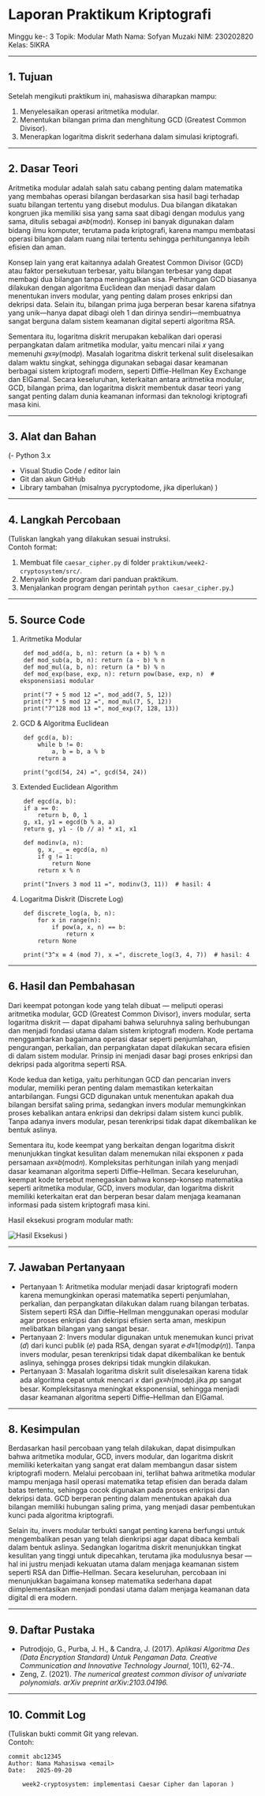 # Laporan Praktikum Kriptografi
Minggu ke-: 3 
Topik: Modular Math
Nama: Sofyan Muzaki
NIM: 230202820
Kelas: 5IKRA

---

## 1. Tujuan

Setelah mengikuti praktikum ini, mahasiswa diharapkan mampu:
1. Menyelesaikan operasi aritmetika modular.
2. Menentukan bilangan prima dan menghitung GCD (Greatest Common Divisor).
3. Menerapkan logaritma diskrit sederhana dalam simulasi kriptografi.

---

## 2. Dasar Teori
Aritmetika modular adalah salah satu cabang penting dalam matematika yang membahas operasi bilangan berdasarkan sisa hasil bagi terhadap suatu bilangan tertentu yang disebut modulus. Dua bilangan dikatakan kongruen jika memiliki sisa yang sama saat dibagi dengan modulus yang sama, ditulis sebagai 𝑎≡𝑏(mod𝑛). Konsep ini banyak digunakan dalam bidang ilmu komputer, terutama pada kriptografi, karena mampu membatasi operasi bilangan dalam ruang nilai tertentu sehingga perhitungannya lebih efisien dan aman.

Konsep lain yang erat kaitannya adalah Greatest Common Divisor (GCD) atau faktor persekutuan terbesar, yaitu bilangan terbesar yang dapat membagi dua bilangan tanpa meninggalkan sisa. Perhitungan GCD biasanya dilakukan dengan algoritma Euclidean dan menjadi dasar dalam menentukan invers modular, yang penting dalam proses enkripsi dan dekripsi data. Selain itu, bilangan prima juga berperan besar karena sifatnya yang unik—hanya dapat dibagi oleh 1 dan dirinya sendiri—membuatnya sangat berguna dalam sistem keamanan digital seperti algoritma RSA.

Sementara itu, logaritma diskrit merupakan kebalikan dari operasi perpangkatan dalam aritmetika modular, yaitu mencari nilai 𝑥 yang memenuhi 𝑔x≡𝑦(mod𝑝). Masalah logaritma diskrit terkenal sulit diselesaikan dalam waktu singkat, sehingga digunakan sebagai dasar keamanan berbagai sistem kriptografi modern, seperti Diffie-Hellman Key Exchange dan ElGamal. Secara keseluruhan, keterkaitan antara aritmetika modular, GCD, bilangan prima, dan logaritma diskrit membentuk dasar teori yang sangat penting dalam dunia keamanan informasi dan teknologi kriptografi masa kini.

---

## 3. Alat dan Bahan
(- Python 3.x  
- Visual Studio Code / editor lain  
- Git dan akun GitHub  
- Library tambahan (misalnya pycryptodome, jika diperlukan)  )

---

## 4. Langkah Percobaan
(Tuliskan langkah yang dilakukan sesuai instruksi.  
Contoh format:
1. Membuat file `caesar_cipher.py` di folder `praktikum/week2-cryptosystem/src/`.
2. Menyalin kode program dari panduan praktikum.
3. Menjalankan program dengan perintah `python caesar_cipher.py`.)

---

## 5. Source Code
1. Aritmetika Modular

        def mod_add(a, b, n): return (a + b) % n
        def mod_sub(a, b, n): return (a - b) % n
        def mod_mul(a, b, n): return (a * b) % n
        def mod_exp(base, exp, n): return pow(base, exp, n)  # eksponensiasi modular

        print("7 + 5 mod 12 =", mod_add(7, 5, 12))
        print("7 * 5 mod 12 =", mod_mul(7, 5, 12))
        print("7^128 mod 13 =", mod_exp(7, 128, 13))

2. GCD & Algoritma Euclidean

        def gcd(a, b):
            while b != 0:
                a, b = b, a % b
            return a

        print("gcd(54, 24) =", gcd(54, 24))
   
3. Extended Euclidean Algorithm

        def egcd(a, b):
        if a == 0:
            return b, 0, 1
        g, x1, y1 = egcd(b % a, a)
        return g, y1 - (b // a) * x1, x1

        def modinv(a, n):
            g, x, _ = egcd(a, n)
            if g != 1:
                return None
            return x % n

        print("Invers 3 mod 11 =", modinv(3, 11))  # hasil: 4

4. Logaritma Diskrit (Discrete Log)

        def discrete_log(a, b, n):
            for x in range(n):
                if pow(a, x, n) == b:
                    return x
            return None

        print("3^x ≡ 4 (mod 7), x =", discrete_log(3, 4, 7))  # hasil: 4

---


## 6. Hasil dan Pembahasan
Dari keempat potongan kode yang telah dibuat — meliputi operasi aritmetika modular, GCD (Greatest Common Divisor), invers modular, serta logaritma diskrit — dapat dipahami bahwa seluruhnya saling berhubungan dan menjadi fondasi utama dalam sistem kriptografi modern. Kode pertama menggambarkan bagaimana operasi dasar seperti penjumlahan, pengurangan, perkalian, dan perpangkatan dapat dilakukan secara efisien di dalam sistem modular. Prinsip ini menjadi dasar bagi proses enkripsi dan dekripsi pada algoritma seperti RSA.

Kode kedua dan ketiga, yaitu perhitungan GCD dan pencarian invers modular, memiliki peran penting dalam memastikan keterkaitan antarbilangan. Fungsi GCD digunakan untuk menentukan apakah dua bilangan bersifat saling prima, sedangkan invers modular memungkinkan proses kebalikan antara enkripsi dan dekripsi dalam sistem kunci publik. Tanpa adanya invers modular, pesan terenkripsi tidak dapat dikembalikan ke bentuk aslinya.

Sementara itu, kode keempat yang berkaitan dengan logaritma diskrit menunjukkan tingkat kesulitan dalam menemukan nilai eksponen 𝑥 pada persamaan 𝑎𝑥≡𝑏(mod𝑛). Kompleksitas perhitungan inilah yang menjadi dasar keamanan algoritma seperti Diffie–Hellman. Secara keseluruhan, keempat kode tersebut menegaskan bahwa konsep-konsep matematika seperti aritmetika modular, GCD, invers modular, dan logaritma diskrit memiliki keterkaitan erat dan berperan besar dalam menjaga keamanan informasi pada sistem kriptografi masa kini.

Hasil eksekusi program modular math:

![Hasil Eksekusi](screenshots/output.png)
)

---

## 7. Jawaban Pertanyaan

- Pertanyaan 1:
  Aritmetika modular menjadi dasar kriptografi modern karena memungkinkan operasi matematika seperti penjumlahan, perkalian, dan perpangkatan dilakukan dalam ruang bilangan terbatas. Sistem seperti RSA dan Diffie–Hellman    menggunakan operasi modular agar proses enkripsi dan dekripsi efisien serta aman, meskipun melibatkan bilangan yang sangat besar.
- Pertanyaan 2:
  Invers modular digunakan untuk menemukan kunci privat (𝑑) dari kunci publik (𝑒) pada RSA, dengan syarat 𝑒⋅𝑑≡1(mod𝜑(𝑛)). Tanpa invers modular, pesan terenkripsi tidak dapat dikembalikan ke bentuk aslinya, sehingga proses   dekripsi tidak mungkin dilakukan.
- Pertanyaan 3:
  Masalah logaritma diskrit sulit diselesaikan karena tidak ada algoritma cepat untuk mencari 𝑥 dari 𝑔𝑥≡ℎ(mod𝑝).jika 𝑝p sangat besar. Kompleksitasnya meningkat eksponensial, sehingga menjadi dasar keamanan algoritma         seperti Diffie–Hellman dan ElGamal.

---

## 8. Kesimpulan
Berdasarkan hasil percobaan yang telah dilakukan, dapat disimpulkan bahwa aritmetika modular, GCD, invers modular, dan logaritma diskrit memiliki keterkaitan yang sangat erat dalam membangun dasar sistem kriptografi modern. Melalui percobaan ini, terlihat bahwa aritmetika modular mampu menjaga hasil operasi matematika tetap efisien dan berada dalam batas tertentu, sehingga cocok digunakan pada proses enkripsi dan dekripsi data. GCD berperan penting dalam menentukan apakah dua bilangan memiliki hubungan saling prima, yang menjadi dasar pembentukan kunci pada algoritma kriptografi.

Selain itu, invers modular terbukti sangat penting karena berfungsi untuk mengembalikan pesan yang telah dienkripsi agar dapat dibaca kembali dalam bentuk aslinya. Sedangkan logaritma diskrit menunjukkan tingkat kesulitan yang tinggi untuk dipecahkan, terutama jika modulusnya besar — hal ini justru menjadi kekuatan utama dalam menjaga keamanan sistem seperti RSA dan Diffie–Hellman. Secara keseluruhan, percobaan ini menunjukkan bagaimana konsep matematika sederhana dapat diimplementasikan menjadi pondasi utama dalam menjaga keamanan data digital di era modern.

---

## 9. Daftar Pustaka
  
- Putrodjojo, G., Purba, J. H., & Candra, J. (2017). *Aplikasi Algoritma Des (Data Encryption Standard) Untuk Pengaman Data. Creative Communication and Innovative Technology Journal*, 10(1), 62-74..  
- Zeng, Z. (2021). *The numerical greatest common divisor of univariate polynomials. arXiv preprint arXiv:2103.04196.*  
  

---

## 10. Commit Log
(Tuliskan bukti commit Git yang relevan.  
Contoh:
```
commit abc12345
Author: Nama Mahasiswa <email>
Date:   2025-09-20

    week2-cryptosystem: implementasi Caesar Cipher dan laporan )
```
